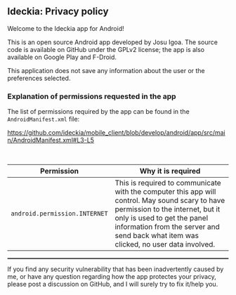 ## Ideckia: Privacy policy

Welcome to the Ideckia app for Android!

This is an open source Android app developed by Josu Igoa. The source code is available on GitHub under the GPLv2 license; the app is also available on Google Play and F-Droid.

This application does not save any information about the user or the preferences selected.

### Explanation of permissions requested in the app

The list of permissions required by the app can be found in the `AndroidManifest.xml` file:

https://github.com/ideckia/mobile_client/blob/develop/android/app/src/main/AndroidManifest.xml#L3-L5

<br/>

| Permission | Why it is required |
| :---: | --- |
| `android.permission.INTERNET` | This is required to communicate with the computer this app will control. May sound scary to have permission to the internet, but it only is used to get the panel information from the server and send back what item was clicked, no user data involved. |

 <hr style="border:1px solid gray">

If you find any security vulnerability that has been inadvertently caused by me, or have any question regarding how the app protectes your privacy, please post a discussion on GitHub, and I will surely try to fix it/help you.
